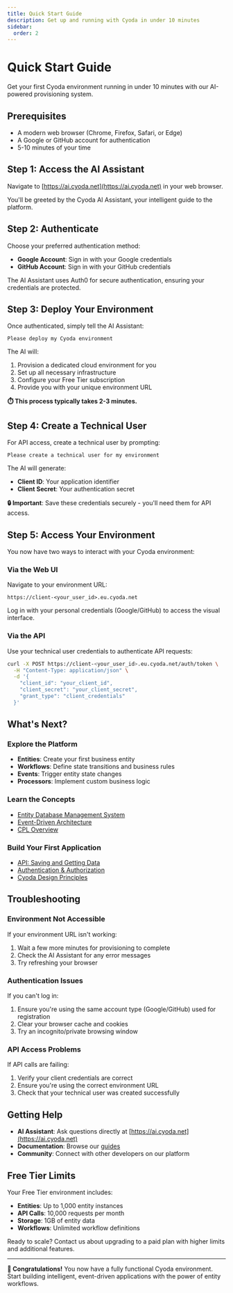```yaml
---
title: Quick Start Guide
description: Get up and running with Cyoda in under 10 minutes
sidebar:
  order: 2
---
```


# Quick Start Guide

Get your first Cyoda environment running in under 10 minutes with our AI-powered provisioning system.

## Prerequisites

- A modern web browser (Chrome, Firefox, Safari, or Edge)
- A Google or GitHub account for authentication
- 5-10 minutes of your time

## Step 1: Access the AI Assistant

Navigate to [https://ai.cyoda.net](https://ai.cyoda.net) in your web browser.

You'll be greeted by the Cyoda AI Assistant, your intelligent guide to the platform.

## Step 2: Authenticate

Choose your preferred authentication method:

- **Google Account**: Sign in with your Google credentials
- **GitHub Account**: Sign in with your GitHub credentials

The AI Assistant uses Auth0 for secure authentication, ensuring your credentials are protected.

## Step 3: Deploy Your Environment

Once authenticated, simply tell the AI Assistant:

```
Please deploy my Cyoda environment
```

The AI will:
1. Provision a dedicated cloud environment for you
2. Set up all necessary infrastructure
3. Configure your Free Tier subscription
4. Provide you with your unique environment URL

**⏱️ This process typically takes 2-3 minutes.**

## Step 4: Create a Technical User

For API access, create a technical user by prompting:

```
Please create a technical user for my environment
```

The AI will generate:
- **Client ID**: Your application identifier
- **Client Secret**: Your authentication secret

**🔒 Important**: Save these credentials securely - you'll need them for API access.

## Step 5: Access Your Environment

You now have two ways to interact with your Cyoda environment:

### Via the Web UI

Navigate to your environment URL:
```
https://client-<your_user_id>.eu.cyoda.net
```

Log in with your personal credentials (Google/GitHub) to access the visual interface.

### Via the API

Use your technical user credentials to authenticate API requests:

```bash
curl -X POST https://client-<your_user_id>.eu.cyoda.net/auth/token \
  -H "Content-Type: application/json" \
  -d '{
    "client_id": "your_client_id",
    "client_secret": "your_client_secret",
    "grant_type": "client_credentials"
  }'
```

## What's Next?

### Explore the Platform
- **Entities**: Create your first business entity
- **Workflows**: Define state transitions and business rules
- **Events**: Trigger entity state changes
- **Processors**: Implement custom business logic

### Learn the Concepts
- [Entity Database Management System](/concepts/edbms/)
- [Event-Driven Architecture](/concepts/event-driven-architecture/)
- [CPL Overview](/concepts/cpl-overview/)

### Build Your First Application
- [API: Saving and Getting Data](/guides/api-saving-and-getting-data/)
- [Authentication & Authorization](/guides/authentication-authorization/)
- [Cyoda Design Principles](/guides/cyoda-design-principles/)

## Troubleshooting

### Environment Not Accessible
If your environment URL isn't working:
1. Wait a few more minutes for provisioning to complete
2. Check the AI Assistant for any error messages
3. Try refreshing your browser

### Authentication Issues
If you can't log in:
1. Ensure you're using the same account type (Google/GitHub) used for registration
2. Clear your browser cache and cookies
3. Try an incognito/private browsing window

### API Access Problems
If API calls are failing:
1. Verify your client credentials are correct
2. Ensure you're using the correct environment URL
3. Check that your technical user was created successfully

## Getting Help

- **AI Assistant**: Ask questions directly at [https://ai.cyoda.net](https://ai.cyoda.net)
- **Documentation**: Browse our [guides](/guides/provision-environment/)
- **Community**: Connect with other developers on our platform

## Free Tier Limits

Your Free Tier environment includes:
- **Entities**: Up to 1,000 entity instances
- **API Calls**: 10,000 requests per month
- **Storage**: 1GB of entity data
- **Workflows**: Unlimited workflow definitions

Ready to scale? Contact us about upgrading to a paid plan with higher limits and additional features.

---

**🎉 Congratulations!** You now have a fully functional Cyoda environment. Start building intelligent, event-driven applications with the power of entity workflows.
